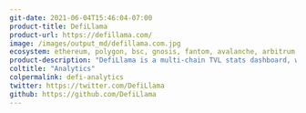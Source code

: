 ```yaml
---
git-date: 2021-06-04T15:46:04-07:00
product-title: DefiLlama
product-url: https://defillama.com/
image: /images/output_md/defillama.com.jpg
ecosystem: ethereum, polygon, bsc, gnosis, fantom, avalanche, arbitrum, optimism, gnosis, solana, canto
product-description: "DefiLlama is a multi-chain TVL stats dashboard, where data connectors contributed and maintained by a community"
coltitle: "Analytics"
colpermalink: defi-analytics
twitter: https://twitter.com/DefiLlama
github: https://github.com/DefiLlama
---
```

